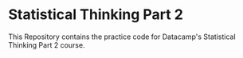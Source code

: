 # Statistical Thinking Part 2

This Repository contains the practice code for Datacamp's Statistical Thinking Part 2 course.
